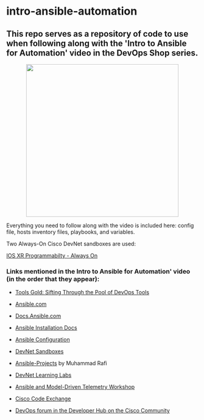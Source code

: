 # intro-ansible-automation

## This repo serves as a repository of code to use when following along with the 'Intro to Ansible for Automation' video in the DevOps Shop series.

<p align="center" width="100%">
  <img src="https://github.com/xanderstevenson/intro-ansible-automation/assets/27918923/6fc0d9df-d061-40f0-b625-3cad3c343fdc" width="400"/>
</p>

Everything you need to follow along with the video is included here: config file, hosts inventory files, playbooks, and variables. 

Two Always-On Cisco DevNet sandboxes are used:

[IOS XR Programmabilty - Always On](https://devnetsandbox.cisco.com/RM/Diagram/Index/e83cfd31-ade3-4e15-91d6-3118b867a0dd?diagramType=Topology)





### Links mentioned in the Intro to Ansible for Automation' video (in the order that they appear):

- [Tools Gold: Sifting Through the Pool of DevOps Tools](https://youtu.be/8N69jEH2P9o)

- [Ansible.com](https://ansible.com)

- [Docs.Ansible.com](https://docs.ansible.com)

- [Ansible Installation Docs](https://docs.ansible.com/ansible/latest/installation_guide/intro_installation.html)

- [Ansible Configuration](https://docs.ansible.com/ansible/latest/reference_appendices/config.html)

- [DevNet Sandboxes](https://devnetsandbox.cisco.com)

- [Ansible-Projects](https://github.com/muhammad-rafi/Ansible-Projects/) by Muhammad Rafi

- [DevNet Learning Labs](https://developer.cisco.com/learning/)

- [Ansible and Model-Driven Telemetry Workshop](https://developer.cisco.com/learning/tracks/ansible-mdt-dnac/)

- [Cisco Code Exchange](https://developer.cisco.com/codeexchange)

- [DevOps forum in the Developer Hub on the Cisco Community](https://community.cisco.com/t5/devops/gh-p/DevOps_GH)
